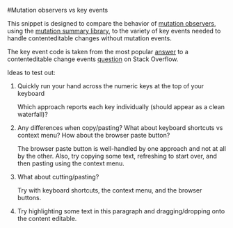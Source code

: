 #Mutation observers vs key events

This snippet is designed to compare the behavior of [mutation observers](https://developer.mozilla.org/en-US/docs/DOM/MutationObserver), using the [mutation summary library](http://code.google.com/p/mutation-summary/), to the variety of key events needed to handle contenteditable changes without mutation events.

The key event code is taken from the most popular [answer](http://stackoverflow.com/a/6263537/194957) to a contenteditable change events [question](http://stackoverflow.com/questions/1391278/contenteditable-change-events) on Stack Overflow.

Ideas to test out:

1. Quickly run your hand across the numeric keys at the top of your keyboard

	Which approach reports each key individually (should appear as a clean waterfall)?
2. Any differences when copy/pasting?  What about keyboard shortcuts vs context menu?  How about the browser paste button?

	The browser paste button is well-handled by one approach and not at all by the other.  Also, try copying some text, refreshing to start over, and then pasting using the context menu.
3. What about cutting/pasting?

	Try with keyboard shortcuts, the context menu, and the browser buttons.</p>
4. Try highlighting some text in this paragraph and dragging/dropping onto the content editable.